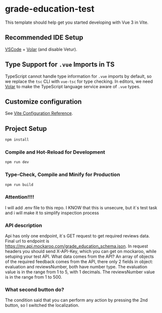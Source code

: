 # grade-education-test

This template should help get you started developing with Vue 3 in Vite.

## Recommended IDE Setup

[VSCode](https://code.visualstudio.com/) + [Volar](https://marketplace.visualstudio.com/items?itemName=Vue.volar) (and disable Vetur).

## Type Support for `.vue` Imports in TS

TypeScript cannot handle type information for `.vue` imports by default, so we replace the `tsc` CLI with `vue-tsc` for type checking. In editors, we need [Volar](https://marketplace.visualstudio.com/items?itemName=Vue.volar) to make the TypeScript language service aware of `.vue` types.

## Customize configuration

See [Vite Configuration Reference](https://vite.dev/config/).

## Project Setup

```sh
npm install
```

### Compile and Hot-Reload for Development

```sh
npm run dev
```

### Type-Check, Compile and Minify for Production

```sh
npm run build
```

### Attention!!!!

I will add .env file to this repo. I KNOW that this is unsecure, but it`s test task and i will make it to simplify inspection process


### API description

Api has only one endpoint, it`s GET request to get required reviews data. Final url to endpoint is https://my.api.mockaroo.com/grade_education_schema.json.
In request headers you should send X-API-Key, which you can get on mockaroo, while setuping your test API.
What data comes from the API? An array of objects of the required feedback comes from the API, there only 2 fields in object: evaluation and reviewsNumber, both have number type. The evaluation value is in the range from 1 to 5, with 1 decimals. The reviewsNumber value is in the range from 1 to 500.

### What second button do?

The condition said that you can perform any action by pressing the 2nd button, so I switched the localization.
